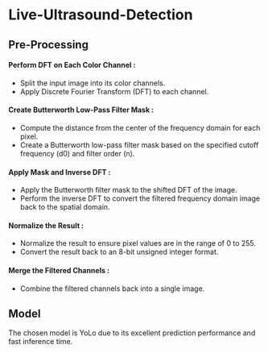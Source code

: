 # Live-Ultrasound-Detection
## Pre-Processing
#### Perform DFT on Each Color Channel :
- Split the input image into its color channels.
- Apply Discrete Fourier Transform (DFT) to each channel.
#### Create Butterworth Low-Pass Filter Mask :
- Compute the distance from the center of the frequency domain for each pixel.
- Create a Butterworth low-pass filter mask based on the specified cutoff frequency (d0) and filter order (n).
#### Apply Mask and Inverse DFT :
- Apply the Butterworth filter mask to the shifted DFT of the image.
- Perform the inverse DFT to convert the filtered frequency domain image back to the spatial domain.
#### Normalize the Result :
- Normalize the result to ensure pixel values are in the range of 0 to 255.
- Convert the result back to an 8-bit unsigned integer format.
#### Merge the Filtered Channels :
- Combine the filtered channels back into a single image.

## Model
The chosen model is YoLo due to its excellent prediction performance and fast inference time.
